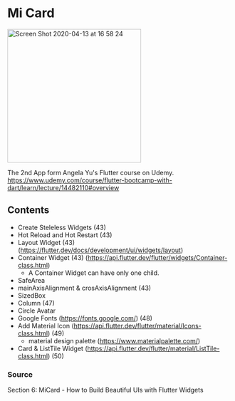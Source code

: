 # Mi Card

<img width="300" alt="Screen Shot 2020-04-13 at 16 58 24" src="https://user-images.githubusercontent.com/43631528/79103858-56a73d80-7da8-11ea-8fd5-c6a6a2d3007a.png">

The 2nd App form  Angela Yu's Flutter course on Udemy.
https://www.udemy.com/course/flutter-bootcamp-with-dart/learn/lecture/14482110#overview

## Contents 
- Create Steleless Widgets (43)
- Hot Reload and Hot Restart (43)
- Layout Widget (43) (https://flutter.dev/docs/development/ui/widgets/layout)
- Container Widget (43) (https://api.flutter.dev/flutter/widgets/Container-class.html)
  - A Container Widget can have only one child. 
- SafeArea
- mainAxisAlignment & crosAxisAlignment (43)
- SizedBox
- Column (47)
- Circle Avatar 
- Google Fonts (https://fonts.google.com/) (48)
- Add Material Icon (https://api.flutter.dev/flutter/material/Icons-class.html) (49)
  - material design palette (https://www.materialpalette.com/)
- Card & ListTile Widget (https://api.flutter.dev/flutter/material/ListTile-class.html) (50)

### Source 
Section 6: MiCard - How to Build
Beautiful UIs with Flutter Widgets
